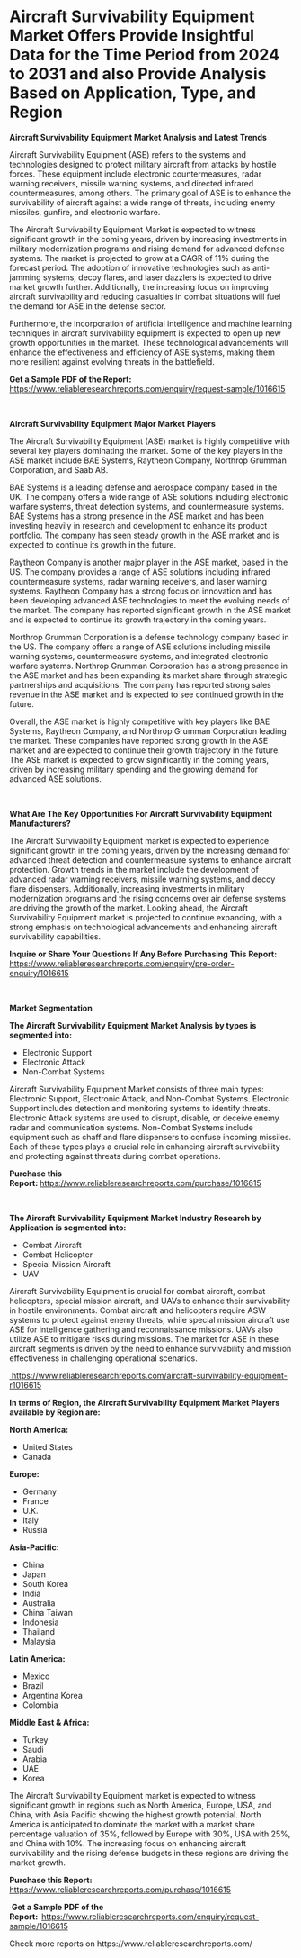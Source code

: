 <p><h1>Aircraft Survivability Equipment Market Offers Provide Insightful Data for the Time Period from 2024 to 2031 and also Provide Analysis Based on Application, Type, and Region</h1></p><p><strong>Aircraft Survivability Equipment Market Analysis and Latest Trends</strong></p>
<p><p>Aircraft Survivability Equipment (ASE) refers to the systems and technologies designed to protect military aircraft from attacks by hostile forces. These equipment include electronic countermeasures, radar warning receivers, missile warning systems, and directed infrared countermeasures, among others. The primary goal of ASE is to enhance the survivability of aircraft against a wide range of threats, including enemy missiles, gunfire, and electronic warfare.</p><p>The Aircraft Survivability Equipment Market is expected to witness significant growth in the coming years, driven by increasing investments in military modernization programs and rising demand for advanced defense systems. The market is projected to grow at a CAGR of 11% during the forecast period. The adoption of innovative technologies such as anti-jamming systems, decoy flares, and laser dazzlers is expected to drive market growth further. Additionally, the increasing focus on improving aircraft survivability and reducing casualties in combat situations will fuel the demand for ASE in the defense sector.</p><p>Furthermore, the incorporation of artificial intelligence and machine learning techniques in aircraft survivability equipment is expected to open up new growth opportunities in the market. These technological advancements will enhance the effectiveness and efficiency of ASE systems, making them more resilient against evolving threats in the battlefield.</p></p>
<p><strong>Get a Sample PDF of the Report:&nbsp;</strong> <a href="https://www.reliableresearchreports.com/enquiry/request-sample/1016615">https://www.reliableresearchreports.com/enquiry/request-sample/1016615</a></p>
<p>&nbsp;</p>
<p><strong>Aircraft Survivability Equipment Major Market Players</strong></p>
<p><p>The Aircraft Survivability Equipment (ASE) market is highly competitive with several key players dominating the market. Some of the key players in the ASE market include BAE Systems, Raytheon Company, Northrop Grumman Corporation, and Saab AB. </p><p>BAE Systems is a leading defense and aerospace company based in the UK. The company offers a wide range of ASE solutions including electronic warfare systems, threat detection systems, and countermeasure systems. BAE Systems has a strong presence in the ASE market and has been investing heavily in research and development to enhance its product portfolio. The company has seen steady growth in the ASE market and is expected to continue its growth in the future.</p><p>Raytheon Company is another major player in the ASE market, based in the US. The company provides a range of ASE solutions including infrared countermeasure systems, radar warning receivers, and laser warning systems. Raytheon Company has a strong focus on innovation and has been developing advanced ASE technologies to meet the evolving needs of the market. The company has reported significant growth in the ASE market and is expected to continue its growth trajectory in the coming years.</p><p>Northrop Grumman Corporation is a defense technology company based in the US. The company offers a range of ASE solutions including missile warning systems, countermeasure systems, and integrated electronic warfare systems. Northrop Grumman Corporation has a strong presence in the ASE market and has been expanding its market share through strategic partnerships and acquisitions. The company has reported strong sales revenue in the ASE market and is expected to see continued growth in the future.</p><p>Overall, the ASE market is highly competitive with key players like BAE Systems, Raytheon Company, and Northrop Grumman Corporation leading the market. These companies have reported strong growth in the ASE market and are expected to continue their growth trajectory in the future. The ASE market is expected to grow significantly in the coming years, driven by increasing military spending and the growing demand for advanced ASE solutions.</p></p>
<p>&nbsp;</p>
<p><strong>What Are The Key Opportunities For Aircraft Survivability Equipment Manufacturers?</strong></p>
<p><p>The Aircraft Survivability Equipment market is expected to experience significant growth in the coming years, driven by the increasing demand for advanced threat detection and countermeasure systems to enhance aircraft protection. Growth trends in the market include the development of advanced radar warning receivers, missile warning systems, and decoy flare dispensers. Additionally, increasing investments in military modernization programs and the rising concerns over air defense systems are driving the growth of the market. Looking ahead, the Aircraft Survivability Equipment market is projected to continue expanding, with a strong emphasis on technological advancements and enhancing aircraft survivability capabilities.</p></p>
<p><strong>Inquire or Share Your Questions If Any Before Purchasing This Report:</strong> <a href="https://www.reliableresearchreports.com/enquiry/pre-order-enquiry/1016615">https://www.reliableresearchreports.com/enquiry/pre-order-enquiry/1016615</a></p>
<p>&nbsp;</p>
<p><strong>Market Segmentation</strong></p>
<p><strong>The Aircraft Survivability Equipment Market Analysis by types is segmented into:</strong></p>
<p><ul><li>Electronic Support</li><li>Electronic Attack</li><li>Non-Combat Systems</li></ul></p>
<p><p>Aircraft Survivability Equipment Market consists of three main types: Electronic Support, Electronic Attack, and Non-Combat Systems. Electronic Support includes detection and monitoring systems to identify threats. Electronic Attack systems are used to disrupt, disable, or deceive enemy radar and communication systems. Non-Combat Systems include equipment such as chaff and flare dispensers to confuse incoming missiles. Each of these types plays a crucial role in enhancing aircraft survivability and protecting against threats during combat operations.</p></p>
<p><strong>Purchase this Report:&nbsp;</strong><a href="https://www.reliableresearchreports.com/purchase/1016615">https://www.reliableresearchreports.com/purchase/1016615</a></p>
<p>&nbsp;</p>
<p><strong>The Aircraft Survivability Equipment Market Industry Research by Application is segmented into:</strong></p>
<p><ul><li>Combat Aircraft</li><li>Combat Helicopter</li><li>Special Mission Aircraft</li><li>UAV</li></ul></p>
<p><p>Aircraft Survivability Equipment is crucial for combat aircraft, combat helicopters, special mission aircraft, and UAVs to enhance their survivability in hostile environments. Combat aircraft and helicopters require ASW systems to protect against enemy threats, while special mission aircraft use ASE for intelligence gathering and reconnaissance missions. UAVs also utilize ASE to mitigate risks during missions. The market for ASE in these aircraft segments is driven by the need to enhance survivability and mission effectiveness in challenging operational scenarios.</p></p>
<p><a href="https://www.reliableresearchreports.com/aircraft-survivability-equipment-r1016615">&nbsp;https://www.reliableresearchreports.com/aircraft-survivability-equipment-r1016615</a></p>
<p><strong>In terms of Region, the Aircraft Survivability Equipment Market Players available by Region are:</strong></p>
<p>
    <p> <strong> North America: </strong>
        <ul>
            <li>United States</li>
            <li>Canada</li>
        </ul>
        </p> 
    <p> <strong> Europe: </strong>
        <ul>
            <li>Germany</li>
            <li>France</li>
            <li>U.K.</li>
            <li>Italy</li>
            <li>Russia</li>
        </ul>
        </p> 
    <p> <strong> Asia-Pacific: </strong>
        <ul>
            <li>China</li>
            <li>Japan</li>
            <li>South Korea</li>
            <li>India</li>
            <li>Australia</li>
            <li>China Taiwan</li>
            <li>Indonesia</li>
            <li>Thailand</li>
            <li>Malaysia</li>
        </ul>
        </p> 
    <p> <strong> Latin America: </strong>
        <ul>
            <li>Mexico</li>
            <li>Brazil</li>
            <li>Argentina Korea</li>
            <li>Colombia</li>
        </ul>
        </p> 
    <p> <strong> Middle East & Africa: </strong>
        <ul>
            <li>Turkey</li>
            <li>Saudi</li>
            <li>Arabia</li>
            <li>UAE</li>
            <li>Korea</li>
        </ul>
    </p>
    </p>
<p><p>The Aircraft Survivability Equipment market is expected to witness significant growth in regions such as North America, Europe, USA, and China, with Asia Pacific showing the highest growth potential. North America is anticipated to dominate the market with a market share percentage valuation of 35%, followed by Europe with 30%, USA with 25%, and China with 10%. The increasing focus on enhancing aircraft survivability and the rising defense budgets in these regions are driving the market growth.</p></p>
<p><strong>Purchase this Report: </strong><a href="https://www.reliableresearchreports.com/purchase/1016615">https://www.reliableresearchreports.com/purchase/1016615</a></p>
<p>&nbsp;<strong>Get a Sample PDF of the Report:&nbsp;&nbsp;</strong><a href="https://www.reliableresearchreports.com/enquiry/request-sample/1016615">https://www.reliableresearchreports.com/enquiry/request-sample/1016615</a></p>
<p><strong></strong></p>
<p>Check more reports on https://www.reliableresearchreports.com/</p>